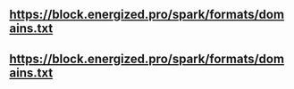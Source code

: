 ## https://block.energized.pro/spark/formats/domains.txt
## https://block.energized.pro/spark/formats/domains.txt
